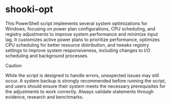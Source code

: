 # shooki-opt

This PowerShell script implements several system optimizations for Windows, focusing on power plan configurations, CPU scheduling, and registry adjustments to improve system performance and minimize input lag. It customizes active power plans to prioritize performance, optimizes CPU scheduling for better resource distribution, and tweaks registry settings to improve system responsiveness, including changes to I/O scheduling and background processes. 

> [!CAUTION]
> While the script is designed to handle errors, unexpected issues may still occur. A system backup is strongly recommended before running the script, and users should ensure their system meets the necessary prerequisites for the adjustments to work correctly. Always validate statements through evidence, research and benchmarks.

